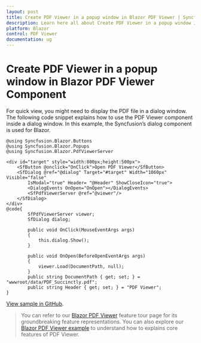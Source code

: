 ```yaml
---
layout: post
title: Create PDF Viewer in a popup window in Blazor PDF Viewer | Syncfusion
description: Learn here all about Create PDF Viewer in a popup window in Syncfusion Blazor PDF Viewer component and more.
platform: Blazor
control: PDF Viewer
documentation: ug
---
```


# Create PDF Viewer in a popup window in Blazor PDF Viewer Component

For quick view, you might need to display the PDF file in a dialog window. The following code snippet explains how to use the PDF Viewer component inside a dialog window. In this example, the Syncfusion’s dialog component is used for Blazor.

```cshtml
@using Syncfusion.Blazor.Buttons
@using Syncfusion.Blazor.Popups
@using Syncfusion.Blazor.PdfViewerServer

<div id="target" style="width:800px;height:500px">
    <SfButton @onclick="OnClick">Open PDF Viewer</SfButton>
    <SfDialog @ref="@dialog" Target="#target" Width="1060px" Visible="false"
        IsModal="true" Header= "@Header" ShowCloseIcon="true">
        <DialogEvents OnOpen="OnOpen"></DialogEvents>
        <SfPdfViewerServer @ref="@viewer"/>
    </SfDialog>
</div>
@code{
        SfPdfViewerServer viewer;
        SfDialog dialog;

        public void OnClick(MouseEventArgs args)
        {
            this.dialog.Show();
        }

        public void OnOpen(BeforeOpenEventArgs args)
        {
            viewer.Load(DocumentPath, null);
        }
        public string DocumentPath { get; set; } = "wwwroot/data/PDF_Succinctly.pdf";
        public string Header { get; set; } = "PDF Viewer";
}
```

[View sample in GitHub](https://github.com/SyncfusionExamples/blazor-pdf-viewer-examples/tree/master/Render%20PDFViewer%20with%20different%20components/PDFViewer%20with%20Dialog).

> You can refer to our [Blazor PDF Viewer](https://www.syncfusion.com/blazor-components/blazor-pdf-viewer) feature tour page for its groundbreaking feature representations. You can also explore our [Blazor PDF Viewer example](https://blazor.syncfusion.com/demos/pdf-viewer/default-functionalities?theme=bootstrap4) to understand how to explains core features of PDF Viewer.